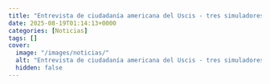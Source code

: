 ```yaml
---
title: "Entrevista de ciudadanía americana del Uscis - tres simuladores que ayudan a prepararla con inteligencia artificial"
date: 2025-08-19T01:14:13+0000
categories: [Noticias]
tags: []
cover:
  image: "/images/noticias/"
  alt: "Entrevista de ciudadanía americana del Uscis - tres simuladores que ayudan a prepararla con inteligencia artificial"
  hidden: false
---
```



